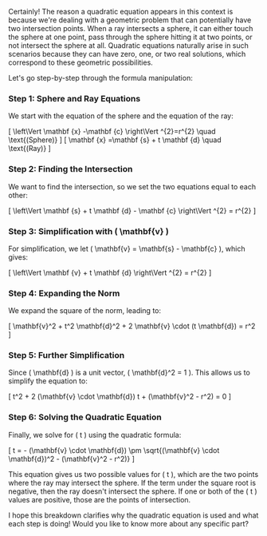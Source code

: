 Certainly! The reason a quadratic equation appears in this context is because we're dealing with a geometric problem that can potentially have two intersection points. When a ray intersects a sphere, it can either touch the sphere at one point, pass through the sphere hitting it at two points, or not intersect the sphere at all. Quadratic equations naturally arise in such scenarios because they can have zero, one, or two real solutions, which correspond to these geometric possibilities.

Let's go step-by-step through the formula manipulation:

### Step 1: Sphere and Ray Equations
We start with the equation of the sphere and the equation of the ray:

\[
\left\Vert \mathbf {x} -\mathbf {c} \right\Vert ^{2}=r^{2} \quad \text{(Sphere)}
\]
\[
\mathbf {x} =\mathbf {s} + t \mathbf {d} \quad \text{(Ray)}
\]

### Step 2: Finding the Intersection
We want to find the intersection, so we set the two equations equal to each other:

\[
\left\Vert \mathbf {s} + t \mathbf {d} - \mathbf {c} \right\Vert ^{2} = r^{2}
\]

### Step 3: Simplification with \( \mathbf{v} \)
For simplification, we let \( \mathbf{v} = \mathbf{s} - \mathbf{c} \), which gives:

\[
\left\Vert \mathbf {v} + t \mathbf {d} \right\Vert ^{2} = r^{2}
\]

### Step 4: Expanding the Norm
We expand the square of the norm, leading to:

\[
\mathbf{v}^2 + t^2 \mathbf{d}^2 + 2 \mathbf{v} \cdot (t \mathbf{d}) = r^2
\]

### Step 5: Further Simplification
Since \( \mathbf{d} \) is a unit vector, \( \mathbf{d}^2 = 1 \). This allows us to simplify the equation to:

\[
t^2 + 2 (\mathbf{v} \cdot \mathbf{d}) t + (\mathbf{v}^2 - r^2) = 0
\]

### Step 6: Solving the Quadratic Equation
Finally, we solve for \( t \) using the quadratic formula:

\[
t = - (\mathbf{v} \cdot \mathbf{d}) \pm \sqrt{(\mathbf{v} \cdot \mathbf{d})^2 - (\mathbf{v}^2 - r^2)}
\]

This equation gives us two possible values for \( t \), which are the two points where the ray may intersect the sphere. If the term under the square root is negative, then the ray doesn't intersect the sphere. If one or both of the \( t \) values are positive, those are the points of intersection.

I hope this breakdown clarifies why the quadratic equation is used and what each step is doing! Would you like to know more about any specific part?